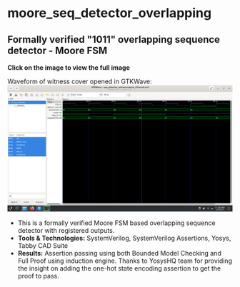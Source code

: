 # moore_seq_detector_overlapping
Formally verified "1011" overlapping sequence detector - Moore FSM
---
**Click on the image to view the full image**

Waveform of witness cover opened in GTKWave:
  ![Waveform of covered statement opened in GTKWave](https://github.com/ShashankVM/moore_seq_detector_overlapping/blob/main/moore_seq.png)
- This is a formally verified Moore FSM based overlapping sequence detector with registered outputs.
- **Tools & Technologies:** SystemVerilog, SystemVerilog Assertions, Yosys, Tabby CAD Suite
- **Results:** Assertion passing using both Bounded Model Checking and Full Proof using induction engine. Thanks to YosysHQ team for providing the insight on adding the one-hot state encoding assertion to get the proof to pass.
